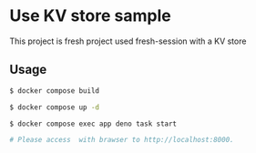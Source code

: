 # Use KV store sample

This project is fresh project used fresh-session with a KV store

## Usage

```sh
$ docker compose build

$ docker compose up -d

$ docker compose exec app deno task start

# Please access  with brawser to http://localhost:8000.
```

